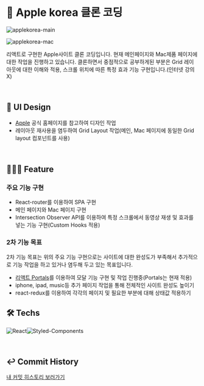 # 📝 Apple korea 클론 코딩

![applekorea-main](https://user-images.githubusercontent.com/51189962/108586200-31a03580-7390-11eb-8b43-afdd627a1399.gif)

![applekorea-mac](https://user-images.githubusercontent.com/51189962/108586193-2816cd80-7390-11eb-9523-a4af3cd27a15.gif)

리액트로 구현한 Apple사이트 클론 코딩입니다. 현재 메인페이지와 Mac제품 페이지에 대한 작업을 진행하고 있습니다. 클론하면서 중점적으로 공부하게된 부분은 Grid 레이아웃에 대한 이해와 적용, 스크롤 위치에 따른 특정 효과 기능 구현입니다.(인터넷 강의 X)

<br/>

## 💄 UI Design

- [Apple](https://www.apple.com/kr/) 공식 홈페이지를 참고하여 디자인 작업
- 레이아웃 재사용을 염두하여 Grid Layout 작업(메인, Mac 페이지에 동일한 Grid layout 컴포넌트를 사용)

<br/>

## 🧑🏻‍💻 Feature

### 주요 기능 구현

- React-router를 이용하여 SPA 구현
- 메인 페이지와 Mac 페이지 구현
- Intersection Observer API를 이용하여 특정 스크롤에서 동영상 재생 및 효과를 넣는 기능 구현(Custom Hooks 적용)

### 2차 기능 목표

2차 기능 목표는 위의 주요 기능 구현으로는 사이트에 대한 완성도가 부족해서 추가적으로 기능 작업을 하고 있거나 염두해 두고 있는 목표입니다.

- [리액트 Portals](https://ko.reactjs.org/docs/portals.html)를 이용하여 모달 기능 구현 및 작업 진행중(Portals는 현재 적용)
- iphone, ipad, music등 추가 페이지 작업을 통해 전체적인 사이트 완성도 높이기
- react-redux를 이용하여 각각의 페이지 및 필요한 부분에 대해 상태값 적용하기

## 🛠 Techs

![React](https://img.shields.io/badge/React-53C1DE?style=flat-square&logo=react&logoColor=white)![Styled-Components](https://img.shields.io/badge/Styled_Components-DB7C85?style=flat-square&logo=styled-components&logoColor=white)

<br/>

## ↩️ Commit History

[내 커밋 히스토리 보러가기](https://github.com/keemtj/project-applekorea/commits/master)
